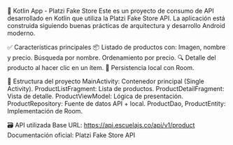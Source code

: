 📱 Kotlin App - Platzi Fake Store
Este es un proyecto de consumo de API desarrollado en Kotlin que utiliza la Platzi Fake Store API. La aplicación está construida siguiendo buenas prácticas de arquitectura y desarrollo Android moderno.

✅ Características principales
📦 Listado de productos con:
Imagen, nombre y precio.
Búsqueda por nombre.
Ordenamiento por precio.
🔍 Detalle del producto al hacer clic en un ítem.
💾 Persistencia local con Room.

🔧 Estructura del proyecto
MainActivity: Contenedor principal (Single Activity).
ProductListFragment: Lista de productos.
ProductDetailFragment: Vista de detalle.
ProductViewModel: Lógica de presentación.
ProductRepository: Fuente de datos API + local.
ProductDao, ProductEntity: Implementación de Room.

🗃️ API utilizada
Base URL: https://api.escuelajs.co/api/v1/product
Documentación oficial: Platzi Fake Store API
